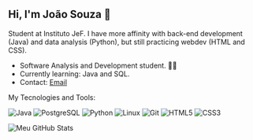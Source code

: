 ## Hi, I'm João Souza 👋
Student at Instituto JeF. I have more affinity with back-end development (Java) and data analysis (Python), but still practicing webdev (HTML and CSS).
- Software Analysis and Development student. 👨‍💻
- Currently learning: Java and SQL.
- Contact: [Email](mailto:joao.psouza@germinare.org.br) <br>


My Tecnologies and Tools:


![Java](https://img.shields.io/badge/-Java-333333?style=flat&logo=java&logoColor=white)  ![PostgreSQL](https://img.shields.io/badge/-PostgreSQL-333333?style=flat&logo=postgresql&logoColor=white)   ![Python](https://img.shields.io/badge/-Python-333333?style=flat&logo=python)   ![Linux](https://img.shields.io/badge/-Linux-333333?style=flat&logo=linux&logoColor=white)  ![Git](https://img.shields.io/badge/-Git-333333?style=flat&logo=git&logoColor=white)  ![HTML5](https://img.shields.io/badge/-HTML5-333333?style=flat&logo=html5&logoColor=white)
  ![CSS3](https://img.shields.io/badge/-CSS3-333333?style=flat&logo=css3&logoColor=white)

![Meu GitHub Stats](https://github-readme-stats.vercel.app/api?username=JoaoSouzera)
